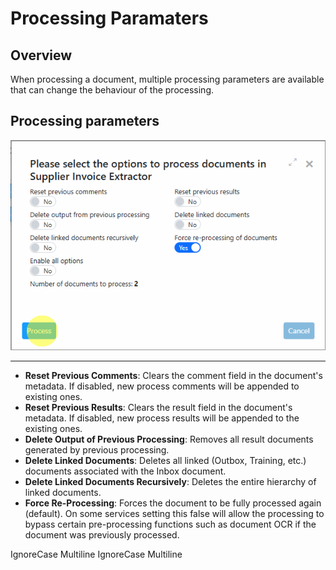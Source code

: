 # Processing Paramaters

## Overview

When processing a document, multiple processing parameters are available that can change the behaviour of the processing.

## Processing parameters

![](../../assets/image%20%2879%29.png)
***

* **Reset Previous Comments**: Clears the comment field in the document's metadata. If disabled, new process comments will be appended to existing ones.
* **Reset Previous Results**: Clears the result field in the document's metadata. If disabled, new process results will be appended to the existing ones.
* **Delete Output of Previous Processing**: Removes all result documents generated by previous processing.
* **Delete Linked Documents**: Deletes all linked (Outbox, Training, etc.) documents associated with the Inbox document.
* **Delete Linked Documents Recursively**: Deletes the entire hierarchy of linked documents.
* **Force Re-Processing**: Forces the document to be fully processed again (default). On some services setting this false will allow the processing to bypass certain pre-processing functions such as document OCR if the document was previously processed.

 IgnoreCase Multiline IgnoreCase Multiline


